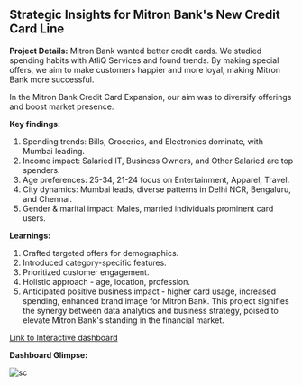 ## Strategic Insights for Mitron Bank's New Credit Card Line

**Project Details:**
Mitron Bank wanted better credit cards. We studied spending habits with AtliQ Services and found trends. By making special offers, we aim to make customers happier and more loyal, making Mitron Bank more successful.

In the Mitron Bank Credit Card Expansion, our aim was to diversify offerings and boost market presence.

**Key findings:**
1. Spending trends: Bills, Groceries, and Electronics dominate, with Mumbai leading.
2. Income impact: Salaried IT, Business Owners, and Other Salaried are top spenders.
3. Age preferences: 25-34, 21-24 focus on Entertainment, Apparel, Travel.
4. City dynamics: Mumbai leads, diverse patterns in Delhi NCR, Bengaluru, and Chennai.
5. Gender & marital impact: Males, married individuals prominent card users.

**Learnings:**
1. Crafted targeted offers for demographics.
2. Introduced category-specific features.
3. Prioritized customer engagement.
4. Holistic approach - age, location, profession.
5. Anticipated positive business impact - higher card usage, increased spending, enhanced brand image for Mitron Bank. This project signifies the synergy between data analytics and business strategy, poised to elevate Mitron Bank's standing in the financial market.


[Link to Interactive dashboard](https://app.powerbi.com/view?r=eyJrIjoiNGI5NDhkODEtZjNlMy00YjRiLWFlNDQtZGE1ZWI3NTEzZjEwIiwidCI6ImM2ZTU0OWIzLTVmNDUtNDAzMi1hYWU5LWQ0MjQ0ZGM1YjJjNCJ9)



**Dashboard Glimpse:**

![sc](https://github.com/srinathankolla/strategic-insights-banking-industry/assets/115559003/d4c93b0e-0846-4a02-ab24-c53d6eda7d09)
